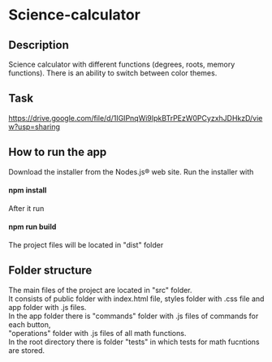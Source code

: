 # Science-calculator

## Description

Science calculator with different functions (degrees, roots, memory functions). There is an ability
to switch between color themes.

## Task

https://drive.google.com/file/d/1IGIPnqWi9IpkBTrPEzW0PCyzxhJDHkzD/view?usp=sharing

## How to run the app

Download the installer from the Nodes.js® web site.
Run the installer with
#### npm install
After it run
#### npm run build
The project files will be located in "dist" folder

## Folder structure

The main files of the project are located in "src" folder. <br>
It consists of public folder with index.html file, styles folder with .css file and app folder with .js files.  <br>
In the app folder there is "commands" folder with .js files of commands for each button, <br>
"operations" folder with .js files of all math functions. <br>
In the root directory there is folder "tests" in which tests for math fucntions are stored. <br>

